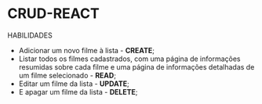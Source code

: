# CRUD-REACT

HABILIDADES

- Adicionar um novo filme à lista - **CREATE**;
- Listar todos os filmes cadastrados, com uma página de informações resumidas sobre cada filme e uma página de informações detalhadas de um filme selecionado - **READ**;
- Editar um filme da lista - **UPDATE**;
- E apagar um filme da lista - **DELETE**;
